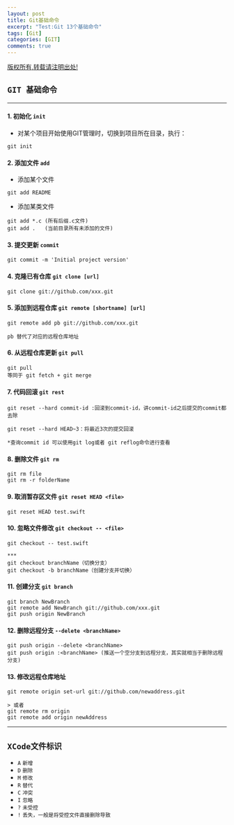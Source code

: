 ```yaml
---
layout: post
title: Git基础命令
excerpt: "Test:Git 13个基础命令"
tags: [Git]
categories: [GIT]
comments: true
---
```


[版权所有,转载请注明出处!](http://ifallen.github.io)


## `GIT 基础命令`
---

#### 1. 初始化 `init`
- 对某个项目开始使用GIT管理时，切换到项目所在目录，执行：

```
git init	
```

#### 2. 添加文件 `add`

- 添加某个文件

```
git add README
```

- 添加某类文件

```
git add *.c (所有后缀.c文件)
git add .   (当前目录所有未添加的文件)

```

#### 3. 提交更新 `commit`

	git commit -m 'Initial project version'
	
	
	
#### 4. 克隆已有仓库 `git clone [url]`

	git clone git://github.com/xxx.git
	
	
#### 5. 添加到远程仓库 `git remote [shortname] [url]`

	git remote add pb git://github.com/xxx.git
	
	pb 替代了对应的远程仓库地址
	

#### 6. 从远程仓库更新 `git pull`
	git pull
	等同于 git fetch + git merge
	
#### 7. 代码回滚 `git rest`	

	git reset --hard commit-id :回滚到commit-id，讲commit-id之后提交的commit都去除
	
	git reset --hard HEAD~3：将最近3次的提交回滚
	
	*查询commit id 可以使用git log或者 git reflog命令进行查看


#### 8. 删除文件  `git rm`
	git rm file
	git rm -r folderName
	

#### 9. 取消暂存区文件 `git reset HEAD <file>`
	git reset HEAD test.swift
	
#### 10. 忽略文件修改 `git checkout -- <file>` 
	git checkout -- test.swift
	
	***
	git checkout branchName（切换分支）
	git checkout -b branchName（创建分支并切换）
	
	
#### 11. 创建分支 `git branch`
	git branch NewBranch
	git remote add NewBranch git://github.com/xxx.git
	git push origin NewBranch
	
	
#### 12. 删除远程分支 `--delete <branchName>`

	git push origin --delete <branchName>
	git push origin :<branchName> (推送一个空分支到远程分支，其实就相当于删除远程分支)
	
	
#### 13. 修改远程仓库地址

	git remote origin set-url git://github.com/newaddress.git
	
	> 或者
	git remote rm origin
	git remote add origin newAddress
	
	
---
	
	
## `XCode文件标识`

- `A` `新增` 
- `D` `删除`
- `M` `修改`
- `R` `替代`
- `C` `冲突`
- `I` `忽略`
- `?` `未受控`
- `!` `丢失，一般是将受控文件直接删除导致 `